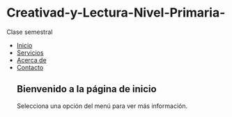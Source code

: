 # Creativad-y-Lectura-Nivel-Primaria-
Clase semestral
        <ul>
            <li><a href="#" onclick="mostrarContenido('inicio')">Inicio</a></li>
            <li><a href="#" onclick="mostrarContenido('servicios')">Servicios</a></li>
            <li><a href="#" onclick="mostrarContenido('acerca')">Acerca de</a></li>
            <li><a href="#" onclick="mostrarContenido('contacto')">Contacto</a></li>
             <script src="script.js"></script>
             <div id="Inicio" class="inicio">
        <h2>Bienvenido a la página de inicio</h2>
        <p>Selecciona una opción del menú para ver más información.</p>
     </body>
</html>

